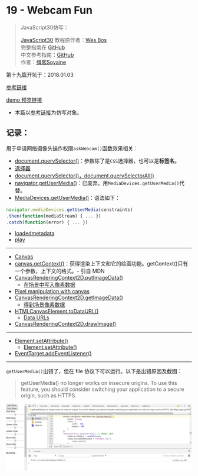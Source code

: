 # 19 - Webcam Fun

> JavaScript30仿写：
>
> [JavaScript30](https://javascript30.com) 教程原作者：[Wes Bos](https://github.com/wesbos)    
> 完整指南在 [GitHub](https://github.com/soyaine/JavaScript30)  
> 中文参考指南：[GitHub](https://github.com/soyaine/JavaScript30)  
> 作者：[缉熙Soyaine](https://github.com/soyaine)

第十九篇开坑于：2018.01.03

[参考链接](https://github.com/soyaine/JavaScript30/tree/master/19%20-%20Webcam%20Fun)

[demo 预览链接](https://hehe1111.github.io/js_demo/js30/19%20-%20Webcam%20Fun/)

- 本篇以[参考链接](https://github.com/soyaine/JavaScript30/tree/master/19%20-%20Webcam%20Fun)为仿写对象。

## 记录：
用于申请网络摄像头操作权限`askWebcam()`函数效果相关：
- [document.querySelector()](https://developer.mozilla.org/zh-CN/docs/Web/API/Document/querySelector)：参数除了是`CSS`选择器，也可以是**标签名**。
- [选择器](https://developer.mozilla.org/zh-CN/docs/Web/Guide/CSS/Getting_Started/Selectors)
- [document.querySelector()，document.querySelectorAll()](http://javascript.ruanyifeng.com/dom/document.html#toc22)
- [navigator.getUserMedia()](https://developer.mozilla.org/zh-CN/docs/Web/API/Navigator/getUserMedia)：已废弃。用`MediaDevices.getUserMedia()`代替。
- [MediaDevices.getUserMedia()](https://developer.mozilla.org/zh-CN/docs/Web/API/MediaDevices/getUserMedia)：语法如下：
```javascript
navigator.mediaDevices.getUserMedia(constraints)
.then(function(mediaStream) { ... })
.catch(function(error) { ... })
```
- [loadedmetadata](https://developer.mozilla.org/en-US/docs/Web/Events/loadedmetadata)
- [play](https://developer.mozilla.org/en-US/docs/Web/Events/play)

---

- [Canvas](https://developer.mozilla.org/zh-CN/docs/Web/API/Canvas_API)
- [canvas.getContext()](https://developer.mozilla.org/zh-CN/docs/Web/API/Canvas_API/Tutorial/Basic_usage#%E6%B8%B2%E6%9F%93%E4%B8%8A%E4%B8%8B%E6%96%87%EF%BC%88The_rendering_context%EF%BC%89)：获得渲染上下文和它的绘画功能。getContext()只有一个参数，上下文的格式。- 引自 MDN
- [CanvasRenderingContext2D.putImageData()](https://developer.mozilla.org/zh-CN/docs/Web/API/CanvasRenderingContext2D/putImageData)
    - [在场景中写入像素数据](https://developer.mozilla.org/zh-CN/docs/Web/API/Canvas_API/Tutorial/Pixel_manipulation_with_canvas#%E5%9C%A8%E5%9C%BA%E6%99%AF%E4%B8%AD%E5%86%99%E5%85%A5%E5%83%8F%E7%B4%A0%E6%95%B0%E6%8D%AE)
- [Pixel manipulation with canvas](https://developer.mozilla.org/zh-CN/docs/Web/API/Canvas_API/Tutorial/Pixel_manipulation_with_canvas)
- [CanvasRenderingContext2D.getImageData()](https://developer.mozilla.org/zh-CN/docs/Web/API/CanvasRenderingContext2D/getImageData)
    - [得到场景像素数据](https://developer.mozilla.org/zh-CN/docs/Web/API/Canvas_API/Tutorial/Pixel_manipulation_with_canvas#%E5%BE%97%E5%88%B0%E5%9C%BA%E6%99%AF%E5%83%8F%E7%B4%A0%E6%95%B0%E6%8D%AE)
- [HTMLCanvasElement.toDataURL()](https://developer.mozilla.org/zh-CN/docs/Web/API/HTMLCanvasElement/toDataURL)
    - [Data URLs](https://developer.mozilla.org/zh-CN/docs/Web/HTTP/data_URIs)
- [CanvasRenderingContext2D.drawImage()](https://developer.mozilla.org/zh-CN/docs/Web/API/CanvasRenderingContext2D/drawImage)

---
- [Element.setAttribute()](https://developer.mozilla.org/zh-CN/docs/Web/API/Element/setAttribute)
    - [Element.setAttribute()](http://javascript.ruanyifeng.com/dom/attribute.html#toc5)
- [EventTarget.addEventListener()](https://developer.mozilla.org/zh-CN/docs/Web/API/EventTarget/addEventListener)

---
`getUserMedia()`出错了，但在 file 协议下可以运行。以下是出错原因及截图：
> getUserMedia() no longer works on insecure origins. To use this feature, you should consider switching your application to a secure origin, such as HTTPS.

![出错截图](https://github.com/hehe1111/js_demo/blob/master/js30/19%20-%20Webcam%20Fun/error.png)
